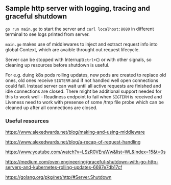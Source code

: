## Sample http server with logging, tracing and graceful shutdown

`go run main.go` to start the server and `curl localhost:8080` in different terminal to see logs printed from server.

`main.go` makes use of middlewares to inject and extract request info into global Context, which are avaible throught out request lifecycle.

Server can be stopped with Interrupt(`ctrl+C`) or with other signals, so cleaning up resources before shutdown is useful.

For e.g. duing k8s pods rolling updates, new pods are created to replace old ones, old ones receive `SIGTERM` and if not handled well open connections could fail. Instead server can wait until all active requests are finished and idle connections are closed. There might be additional support needed for this to work well - Readiness endpoint to fail when `SIGTERM` is received and Liveness need to work with presense of some /tmp file probe which can be cleaned up after all connections are closed.

### Useful resources

https://www.alexedwards.net/blog/making-and-using-middleware

https://www.alexedwards.net/blog/a-recap-of-request-handling

https://www.youtube.com/watch?v=LSzR0VEraWw&list=WL&index=15&t=0s

https://medium.com/over-engineering/graceful-shutdown-with-go-http-servers-and-kubernetes-rolling-updates-6697e7db17cf

https://golang.org/pkg/net/http/#Server.Shutdown
